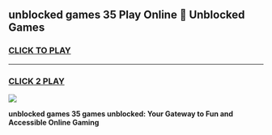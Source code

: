 
## unblocked games 35 Play Online 👋 Unblocked Games
<h3>
<a href="https://premium.freeplayer.one?title=unblocked_games_35&ref=19F">CLICK TO PLAY</a></h3>
<hr>

<h3>
<a href="https://premium.freeplayer.one?title=unblocked_games_35&ref=19F">CLICK 2 PLAY</a>
  
</h3>

<a href="https://premium.freeplayer.one?title=unblocked_games_35&ref=19F"><img src="https://clearcache.store/games.png"></a>


**unblocked games 35 games unblocked: Your Gateway to Fun and Accessible Online Gaming**
